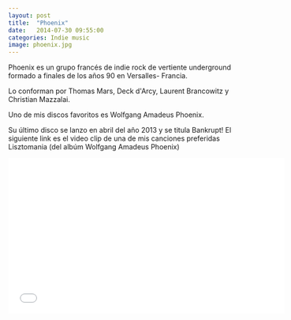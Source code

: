 ```yaml
---
layout: post
title:  "Phoenix"
date:   2014-07-30 09:55:00
categories: Indie music
image: phoenix.jpg
---
```


Phoenix es un grupo francés de indie rock de vertiente underground formado a finales de los años 90 en Versalles- Francia.

Lo conforman por Thomas Mars, Deck d'Arcy, Laurent Brancowitz y Christian Mazzalai.

Uno de mis discos favoritos es Wolfgang Amadeus Phoenix.

Su último disco se lanzo en abril del año 2013 y se titula Bankrupt!
El siguiente link es el video clip de una de mis canciones preferidas Lisztomania (del albúm Wolfgang Amadeus Phoenix)        

<iframe width="560" height="315" src="//www.youtube-nocookie.com/embed/4BJDNw7o6so" frameborder="0" allowfullscreen></iframe>
